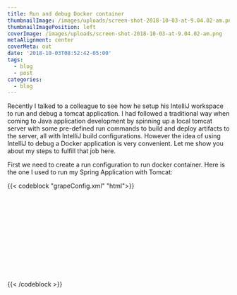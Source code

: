 ```yaml
---
title: Run and debug Docker container
thumbnailImage: /images/uploads/screen-shot-2018-10-03-at-9.04.02-am.png
thumbnailImagePosition: left
coverImage: /images/uploads/screen-shot-2018-10-03-at-9.04.02-am.png
metaAlignment: center
coverMeta: out
date: '2018-10-03T08:52:42-05:00'
tags:
  - blog
  - post
categories:
  - blog
---
```

Recently I talked to a colleague to see how he setup his IntelliJ workspace to run and debug a tomcat application. I had followed a traditional way when coming to Java application development by spinning up a local tomcat server with some pre-defined run commands to build and deploy artifacts to the server,  all with IntelliJ build configurations. However the idea of using IntelliJ to debug a Docker application is very convenient. Let me show you about my steps to fulfill that job here.

First we need to create a run configuration to run docker container. Here is the one I used to run my Spring Application with Tomcat:

{{< codeblock "grapeConfig.xml" "html">}}

<configuration name="main_app" type="docker-deploy" factoryName="docker-image" server-name="Docker">
      <deployment type="docker-image">
        <settings>
          <option name="JSONFilePath" value="" />
          <option name="command" value="" />
          <option name="commandLineOptions" value="-v $PROJECT_DIR$/../apps/static_assets/dist:/usr/local/tomcat/webapps/static_assets/dist -v $PROJECT_DIR$/../apps/static_assets/lib:/usr/local/tomcat/webapps/static_assets/lib -v $PROJECT_DIR$/../apps/app_conf:/usr/local/main_app/conf -v $PROJECT_DIR$/../apps/main_app/build/libs:/usr/local/tomcat/webapps" />
          <option name="containerName" value="main_app" />
          <option name="entrypoint" value="" />
          <option name="envVars">
            <list>
              <DockerEnvVarImpl>
                <option name="name" value="JAVA_TOOL_OPTIONS" />
                <option name="value" value="-agentlib:jdwp=transport=dt_socket,address=8010,server=y,suspend=n" />
              </DockerEnvVarImpl>
            </list>
          </option>
          <option name="imageTag" value="tomcat:7" />
          <option name="portBindings">
            <list>
              <DockerPortBindingImpl>
                <option name="containerPort" value="8080" />
                <option name="hostPort" value="8080" />
              </DockerPortBindingImpl>
              <DockerPortBindingImpl>
                <option name="containerPort" value="8010" />
                <option name="hostPort" value="8010" />
              </DockerPortBindingImpl>
            </list>
          </option>
          <option name="startBrowserSettings">
            <browser url="http://127.0.0.1" />
          </option>
        </settings>
      </deployment>
      <method v="2">
        <option name="Gradle.BeforeRunTask" enabled="true" tasks="build" externalProjectPath="$PROJECT_DIR$/../apps/main_app" vmOptions="" scriptParameters="" />
      </method>
    </configuration>

{{< /codeblock >}}

